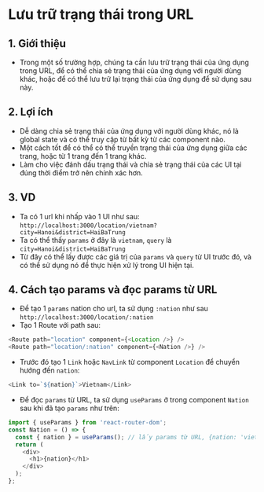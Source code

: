 # Lưu trữ trạng thái trong URL

## 1. Giới thiệu
- Trong một số trường hợp, chúng ta cần lưu trữ trạng thái của ứng dụng trong URL, để có thể chia sẻ trạng thái của ứng dụng với người dùng khác, hoặc để có thể lưu trữ lại trạng thái của ứng dụng để sử dụng sau này.

## 2. Lợi ích
- Dễ dàng chia sẻ trạng thái của ứng dụng với người dùng khác, nó là global state và có thể truy cập từ bất kỳ từ các component nào.
- Một cách tốt để có thể có thể truyền trạng thái của ứng dụng giữa các trang, hoặc từ 1 trang đến 1 trang khác.
- Làm cho việc đánh dấu trạng thái và chia sẻ trạng thái của các UI tại đúng thời điểm trở nên chính xác hơn.

## 3. VD
- Ta có 1 url khi nhấp vào 1 UI như sau: `http://localhost:3000/location/vietnam?city=Hanoi&district=HaiBaTrung`
- Ta có thể thấy `params` ở đây là `vietnam`, `query` là `city=Hanoi&district=HaiBaTrung`
- Từ đây có thể lấy được các giá trị của `params` và `query` từ UI trước đó, và có thể sử dụng nó để thực hiện xử lý trong UI hiện tại.

## 4. Cách tạo params và đọc params từ URL
- Để tạo 1 `params` nation cho url, ta sử dụng `:nation` như sau `http://localhost:3000/location/:nation`
- Tạo 1 Route với path sau:
```javascript
<Route path="location" component={<Location />} />
<Route path="location/:nation" component={<Nation />} />
```
- Trước đó tạo 1 `Link` hoặc `NavLink` từ component `Location` để chuyển hướng đến `nation`:
```javascript
<Link to=`${nation}`>Vietnam</Link>
```
- Để đọc `params` từ URL, ta sử dụng `useParams` ở trong component `Nation` sau khi đã tạo `params` như trên:
```javascript
import { useParams } from 'react-router-dom';
const Nation = () => {
  const { nation } = useParams(); // lấy params từ URL, {nation: 'vietnam'}
  return (
    <div>
      <h1>{nation}</h1>
    </div>
  );
};
```
